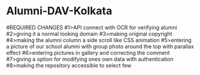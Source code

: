 # Alumni-DAV-Kolkata
#REQUIRED CHANGES
#1>API connect with OCR for verifying alumni
#2>giving it a normal looking domain
#3>making original copyright
#4>making the alumni column a side scroll like CSS animation
#5>entering a picture of our school alumni with group photo around the top with parallax effect
#6>entering pictures in gallery and correcting the comment
#7>giving a option for modifying ones own data with authentication
#8>making the repository accessible to select few
